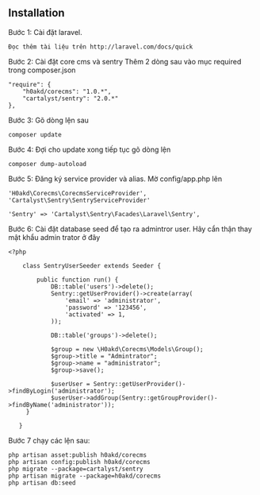 ## Installation

Bước 1: Cài đặt laravel.

    Đọc thêm tài liệu trên http://laravel.com/docs/quick

Bước 2: Cài đặt core cms và sentry
    Thêm 2 dòng sau vào mục required trong composer.json
    
    "require": {
        "h0akd/corecms": "1.0.*",
        "cartalyst/sentry": "2.0.*"
    },

Bước 3: Gõ dòng lện sau
    
    composer update

Bước 4: Đợi cho update xong tiếp tục gõ dòng lện
    
    composer dump-autoload

Bước 5: Đăng ký service provider và alias. Mờ config/app.php lên
    
    'H0akd\Corecms\CorecmsServiceProvider',
    'Cartalyst\Sentry\SentryServiceProvider'

    'Sentry' => 'Cartalyst\Sentry\Facades\Laravel\Sentry',

Bước 6: Cài đặt database seed để tạo ra admintror user. Hãy cẩn thận thay mật khẩu admin trator ở đây
    
    <?php

        class SentryUserSeeder extends Seeder {

            public function run() {
                DB::table('users')->delete();
                Sentry::getUserProvider()->create(array(
                    'email' => 'administrator',
                    'password' => '123456',
                    'activated' => 1,
                ));

                DB::table('groups')->delete();

                $group = new \H0akd\Corecms\Models\Group();
                $group->title = "Admintrator";
                $group->name = "administrator";
                $group->save();

                $userUser = Sentry::getUserProvider()->findByLogin('administrator');
                $userUser->addGroup(Sentry::getGroupProvider()->findByName('administrator'));
         }

       }

Bước 7 chạy các lện sau:
    
    php artisan asset:publish h0akd/corecms    
    php artisan config:publish h0akd/corecms
    php migrate --package=cartalyst/sentry
    php artisan migrate --package=h0akd/corecms
    php artisan db:seed


